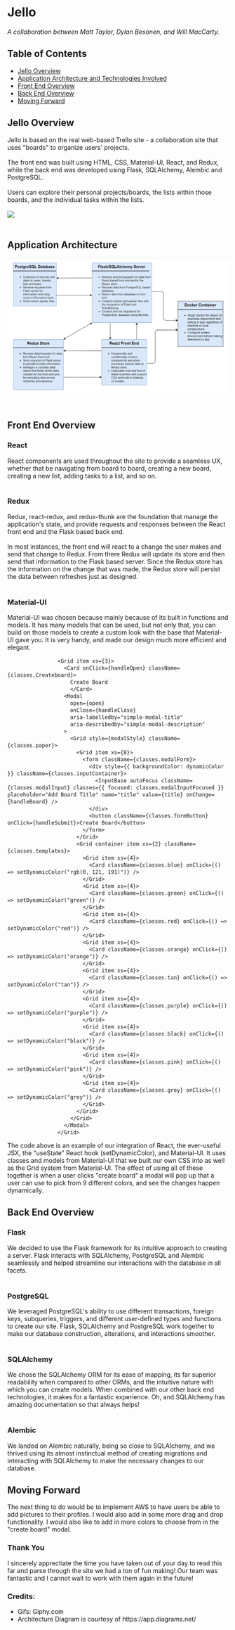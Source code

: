 # Jello
*A collaboration between Matt Taylor, Dylan Besonen, and Will MacCarty.*
## Table of Contents 
- [Jello Overview](#jello-overview)
- [Application Architecture and Technologies Involved](#application-architecture)
- [Front End Overview](#front-end-overview)
- [Back End Overview](#back-end-overview)
- [Moving Forward](#moving-forward)
## Jello Overview
Jello is based on the real web-based Trello site - a collaboration site that uses "boards" to organize users' projects.
</br>
</br>
The front end was built using HTML, CSS, Material-UI, React, and Redux, while the back end was developed using Flask, SQLAlchemy, Alembic and PostgreSQL.
</br>
</br>
Users can explore their personal projects/boards, the lists within those boards, and the individual tasks within the lists.
</br>
</br>
![](https://media.giphy.com/media/4dJnWp46vPGcdK8iHh/giphy.gif)
</br>
</br>
## Application Architecture
![Jello Architecture](https://raw.githubusercontent.com/MatthewTaylor9758/Jello-app/master/client/src/images/Jello%20Architecture.png)
</br>
</br>
## Front End Overview
### React
React components are used throughout the site to provide a seamless UX, whether that be navigating from board to board, creating a new board, creating a new list, adding tasks to a list, and so on.</br>
</br>
### Redux
Redux, react-redux, and redux-thunk are the foundation that manage the application's state, and provide requests and responses between the React front end and the Flask based back end.
</br>
</br>
In most instances, the front end will react to a change the user makes and send that change to Redux. From there Redux will update its store and then send that information to the Flask based server. Since the Redux store has the information on the change that was made, the Redux store will persist the data between refreshes just as designed.
</br>
</br>
### Material-UI
Material-UI was chosen because mainly because of its built in functions and models. It has many models that can be used, but not only that, you can build on those models to create a custom look with the base that Material-UI gave you. It is very handy, and made our design much more efficient and elegant.
```
                <Grid item xs={3}>
                  <Card onClick={handleOpen} className={classes.Createboard}>
                    Create Board
                    </Card>
                  <Modal
                    open={open}
                    onClose={handleClose}
                    aria-labelledby="simple-modal-title"
                    aria-describedby="simple-modal-description"
                  >
                    <Grid style={modalStyle} className={classes.paper}>
                      <Grid item xs={8}>
                        <form className={classes.modalForm}>
                          <div style={{ backgroundColor: dynamicColor }} className={classes.inputContainer}>
                            <InputBase autoFocus className={classes.modalInput} classes={{ focused: classes.modalInputFocused }} placeholder="Add Board Title" name="title" value={title} onChange={handleBoard} />
                          </div>
                          <button className={classes.formButton} onClick={handleSubmit}>Create Board</button>
                        </form>
                      </Grid>
                      <Grid container item xs={2} className={classes.templates}>
                        <Grid item xs={4}>
                          <Card className={classes.blue} onClick={() => setDynamicColor("rgb(0, 121, 191)")} />
                        </Grid>
                        <Grid item xs={4}>
                          <Card className={classes.green} onClick={() => setDynamicColor("green")} />
                        </Grid>
                        <Grid item xs={4}>
                          <Card className={classes.red} onClick={() => setDynamicColor("red")} />
                        </Grid>
                        <Grid item xs={4}>
                          <Card className={classes.orange} onClick={() => setDynamicColor("orange")} />
                        </Grid>
                        <Grid item xs={4}>
                          <Card className={classes.tan} onClick={() => setDynamicColor("tan")} />
                        </Grid>
                        <Grid item xs={4}>
                          <Card className={classes.purple} onClick={() => setDynamicColor("purple")} />
                        </Grid>
                        <Grid item xs={4}>
                          <Card className={classes.black} onClick={() => setDynamicColor("black")} />
                        </Grid>
                        <Grid item xs={4}>
                          <Card className={classes.pink} onClick={() => setDynamicColor("pink")} />
                        </Grid>
                        <Grid item xs={4}>
                          <Card className={classes.grey} onClick={() => setDynamicColor("grey")} />
                        </Grid>
                      </Grid>
                    </Grid>
                  </Modal>
                </Grid>
```
The code above is an example of our integration of React, the ever-useful JSX, the "useState" React hook (setDynamicColor), and Material-UI. It uses classes and models from Material-UI that we built our own CSS into as well as the Grid system from Material-UI. The effect of using all of these together is when a user clicks "create board" a modal will pop up that a user can use to pick from 9 different colors, and see the changes happen dynamically.
</br>
## Back End Overview
### Flask
We decided to use the Flask framework for its intuitive approach to creating a server. Flask interacts with SQLAlchemy, PostgreSQL and Alembic seamlessly and helped streamline our interactions with the database in all facets.
</br>
</br>
### PostgreSQL
We leveraged PostgreSQL's ability to use different transactions, foreign keys, subqueries, triggers, and different user-defined types and functions to create our site. Flask, SQLAlchemy and PostgreSQL work together to make our database construction, alterations, and interactions smoother.
</br>
</br>
### SQLAlchemy
We chose the SQLAlchemy ORM for its ease of mapping, its far superior readability when compared to other ORMs, and the intuitive nature with which you can create models. When combined with our other back end technologies, it makes for a fantastic experience. Oh, and SQLAlchemy has amazing documentation so that always helps!
</br>
</br>
### Alembic
We landed on Alembic naturally, being so close to SQLAlchemy, and we thrived using its almost instinctual method of creating migrations and interacting with SQLAlchemy to make the necessary changes to our database.

## Moving Forward
The next thing to do would be to implement AWS to have users be able to add pictures to their profiles. I would also add in some more drag and drop functionality. I would also like to add in more colors to choose from in the "create board" modal.

### Thank You

I sincerely apprectiate the time you have taken out of your day to read this far and parse through the site we had a ton of fun making! Our team was fantastic and I cannot wait to work with them again in the future!

### Credits:

<ul>
  <li>Gifs: Giphy.com</li>
  <li>Architecture Diagram is courtesy of https://app.diagrams.net/</li> 
</ul>
